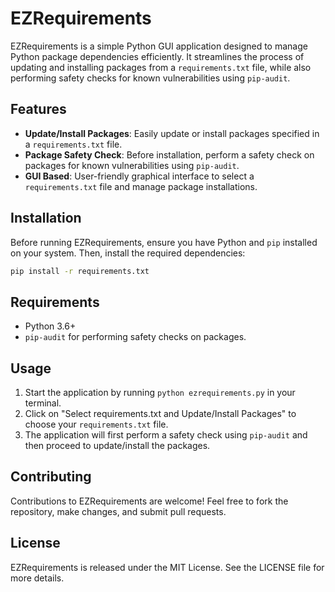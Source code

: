 
# EZRequirements

EZRequirements is a simple Python GUI application designed to manage Python package dependencies efficiently. It streamlines the process of updating and installing packages from a `requirements.txt` file, while also performing safety checks for known vulnerabilities using `pip-audit`.

## Features

- **Update/Install Packages**: Easily update or install packages specified in a `requirements.txt` file.
- **Package Safety Check**: Before installation, perform a safety check on packages for known vulnerabilities using `pip-audit`.
- **GUI Based**: User-friendly graphical interface to select a `requirements.txt` file and manage package installations.

## Installation

Before running EZRequirements, ensure you have Python and `pip` installed on your system. Then, install the required dependencies:

```bash
pip install -r requirements.txt
```

## Requirements

- Python 3.6+
- `pip-audit` for performing safety checks on packages.

## Usage

1. Start the application by running `python ezrequirements.py` in your terminal.
2. Click on "Select requirements.txt and Update/Install Packages" to choose your `requirements.txt` file.
3. The application will first perform a safety check using `pip-audit` and then proceed to update/install the packages.

## Contributing

Contributions to EZRequirements are welcome! Feel free to fork the repository, make changes, and submit pull requests.

## License

EZRequirements is released under the MIT License. See the LICENSE file for more details.
